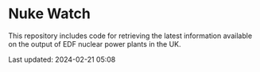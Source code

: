 # Nuke Watch

This repository includes code for retrieving the latest information available on the output of EDF nuclear power plants in the UK.

Last updated: 2024-02-21 05:08